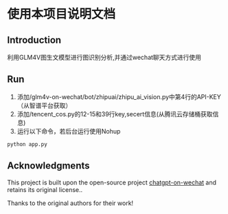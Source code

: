 # 使用本项目说明文档

## Introduction
利用GLM4V图生文模型进行图识别分析,并通过wechat聊天方式进行使用

## Run
1. 添加/glm4v-on-wechat/bot/zhipuai/zhipu_ai_vision.py中第4行的API-KEY（从智谱平台获取）
2. 添加/tencent_cos.py的12-15和39行key,secert信息(从腾讯云存储桶获取信息)
3. 运行以下命令，若后台运行使用Nohup
```bash 
python app.py
```

## Acknowledgments
This project is built upon the open-source project [chatgpt-on-wechat](https://github.com/zhayujie/chatgpt-on-wechat) and retains its original license..

Thanks to the original authors for their work!